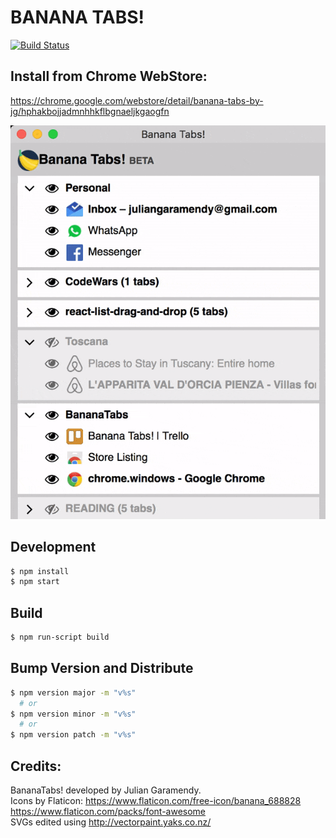 # BANANA TABS!

[![Build Status](https://travis-ci.org/JulianG/bananatabs.svg?branch=master&x)](https://travis-ci.org/JulianG/bananatabs)

## Install from Chrome WebStore:

https://chrome.google.com/webstore/detail/banana-tabs-by-jg/hphakbojjadmnhhkflbgnaeljkgaogfn

![](https://github.com/JulianG/bananatabs/blob/master/img/drag-drop.gif?raw=true)

## Development

```sh
$ npm install
$ npm start
```

## Build

```sh
$ npm run-script build
```

## Bump Version and Distribute

```sh
$ npm version major -m "v%s"
  # or 
$ npm version minor -m "v%s"
  # or
$ npm version patch -m "v%s"
```

## Credits:

BananaTabs! developed by Julian Garamendy.<br />
Icons by Flaticon: https://www.flaticon.com/free-icon/banana_688828 https://www.flaticon.com/packs/font-awesome<br />
SVGs edited using http://vectorpaint.yaks.co.nz/

